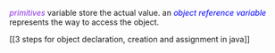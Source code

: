 <i style="color:blueviolet;">primitives</i> variable store the actual value.
an <i style="color:blue;">object reference variable</i> represents the way to access the object.

[[3 steps for object declaration, creation and assignment in java]]

